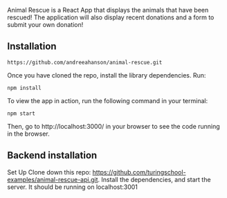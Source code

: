 Animal Rescue is a React App that displays the animals that have been rescued! The application will also display recent donations and a form to submit your own donation!

## Installation

```
https://github.com/andreeahanson/animal-rescue.git
```
Once you have cloned the repo, install the library dependencies. Run:

```
npm install
```
To view the app in action, run the following command in your terminal:

```
npm start
```
Then, go to http://localhost:3000/ in your browser to see the code running in the browser.

## Backend installation

Set Up
Clone down this repo: https://github.com/turingschool-examples/animal-rescue-api.git. Install the dependencies, and start the server. It should be running on localhost:3001
